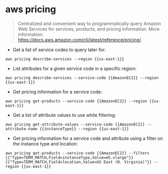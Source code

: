# aws pricing

> Centralized and convenient way to programmatically query Amazon Web Services for services, products, and pricing information.
> More information: <https://docs.aws.amazon.com/cli/latest/reference/pricing/>.

- Get a list of service codes to query later for:

`aws pricing describe-services --region {{us-east-1}}`

- List attributes for a given service code in a specific region:

`aws pricing describe-services --service-code {{AmazonEC2}} --region {{us-east-1}}`

- Get pricing information for a service code:

`aws pricing get-products --service-code {{AmazonEC2}} --region {{us-east-1}}`

- Get a list of attribute values to use while filtering:

`aws pricing get-attribute-values --service-code {{AmazonEC2}} --attribute-name {{instanceType}} --region {{us-east-1}}`

- Get pricing information for a service code and attribute using a filter on the instance type and location:

`aws pricing get-products --service-code {{AmazonEC2}} --filters {{"Type=TERM_MATCH,Field=instanceType,Value=m5.xlarge"}} {{"Type=TERM_MATCH,Field=location,Value=US East (N. Virginia)"}} --region {{us-east-1}}`
